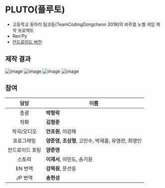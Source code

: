 # PLUTO(플루토)
- 고등학교 동아리 팀코동(TeamCodingDongcheon 2018)의 비주얼 노벨 게임 제작 프로젝트
- Ren'Py
- [안드로이드 버전](https://github.com/Neibce/PLUTO-Android)


## 제작 결과
![image](https://github.com/user-attachments/assets/970259c5-493e-46a5-97c2-0631644f4f28)
![image](https://github.com/user-attachments/assets/2574261e-c8b5-4fd1-9a4f-cabc5a719d63)
![image](https://github.com/user-attachments/assets/2a11d1b2-cbcb-4260-ab5d-56da9eaebd9e)
![image](https://github.com/user-attachments/assets/f18247c9-7343-4a2c-a4b3-2b2e791313ec)



## 참여
담당|이름
:--:|--
총괄|**박형락**
작화|**김형준**
작곡/오디오|**안초원**, 이강해
프로그래밍|**양준영, 조상형**, 고민수, 박재홍, 유영관, 최영인
안드로이드 포팅|**양준영**
스토리|**이재서**, 이민도, 송기원
EN 번역|**강목원**, 문선웅
JP 번역|**송현성**
